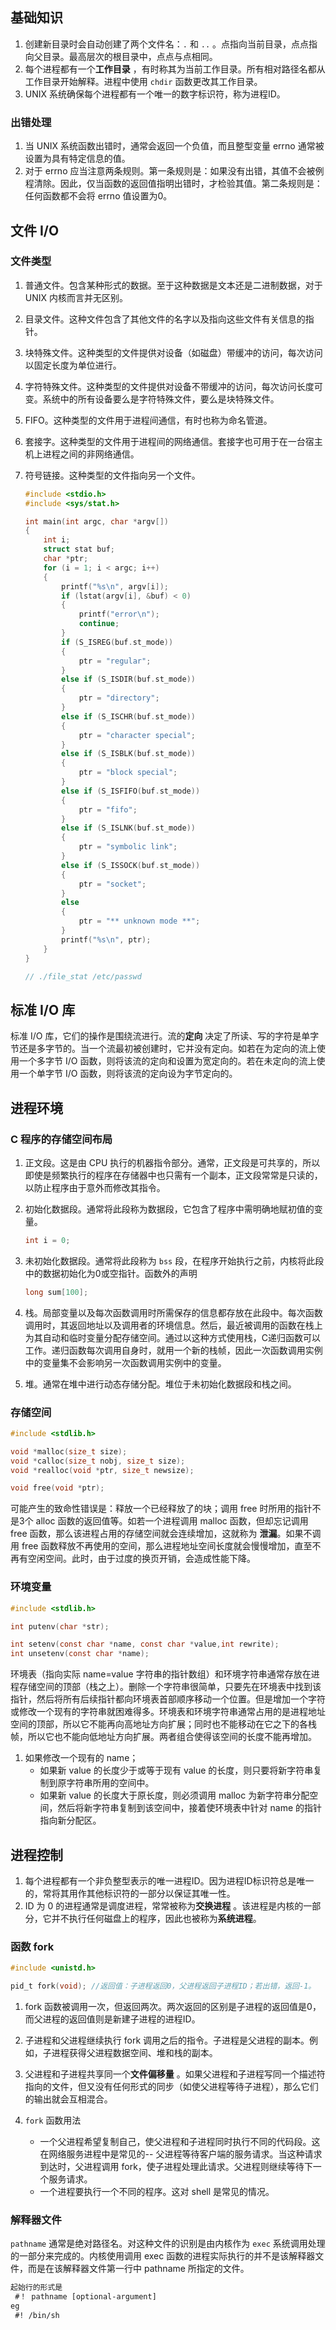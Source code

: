 ## 基础知识

1. 创建新目录时会自动创建了两个文件名：`.` 和 `..` 。点指向当前目录，点点指向父目录。最高层次的根目录中，点点与点相同。
2. 每个进程都有一个**工作目录** ，有时称其为当前工作目录。所有相对路径名都从工作目录开始解释。进程中使用 `chdir` 函数更改其工作目录。
3. UNIX 系统确保每个进程都有一个唯一的数字标识符，称为进程ID。

### 出错处理

1. 当 UNIX 系统函数出错时，通常会返回一个负值，而且整型变量 errno 通常被设置为具有特定信息的值。
2. 对于 errno 应当注意两条规则。第一条规则是：如果没有出错，其值不会被例程清除。因此，仅当函数的返回值指明出错时，才检验其值。第二条规则是：任何函数都不会将 errno 值设置为0。

## 文件 I/O

### 文件类型

1. 普通文件。包含某种形式的数据。至于这种数据是文本还是二进制数据，对于 UNIX 内核而言并无区别。

2. 目录文件。这种文件包含了其他文件的名字以及指向这些文件有关信息的指针。

3. 块特殊文件。这种类型的文件提供对设备（如磁盘）带缓冲的访问，每次访问以固定长度为单位进行。

4. 字符特殊文件。这种类型的文件提供对设备不带缓冲的访问，每次访问长度可变。系统中的所有设备要么是字符特殊文件，要么是块特殊文件。

5. FIFO。这种类型的文件用于进程间通信，有时也称为命名管道。

6. 套接字。这种类型的文件用于进程间的网络通信。套接字也可用于在一台宿主机上进程之间的非网络通信。

7. 符号链接。这种类型的文件指向另一个文件。

   ```c
   #include <stdio.h>
   #include <sys/stat.h>
   
   int main(int argc, char *argv[])
   {
       int i;
       struct stat buf;
       char *ptr;
       for (i = 1; i < argc; i++)
       {
           printf("%s\n", argv[i]);
           if (lstat(argv[i], &buf) < 0)
           {
               printf("error\n");
               continue;
           }
           if (S_ISREG(buf.st_mode))
           {
               ptr = "regular";
           }
           else if (S_ISDIR(buf.st_mode))
           {
               ptr = "directory";
           }
           else if (S_ISCHR(buf.st_mode))
           {
               ptr = "character special";
           }
           else if (S_ISBLK(buf.st_mode))
           {
               ptr = "block special";
           }
           else if (S_ISFIFO(buf.st_mode))
           {
               ptr = "fifo";
           }
           else if (S_ISLNK(buf.st_mode))
           {
               ptr = "symbolic link";
           }
           else if (S_ISSOCK(buf.st_mode))
           {
               ptr = "socket";
           }
           else
           {
               ptr = "** unknown mode **";
           }
           printf("%s\n", ptr);
       }
   }
   
   // ./file_stat /etc/passwd
   ```


## 标准 I/O 库

标准 I/O 库，它们的操作是围绕流进行。流的**定向** 决定了所读、写的字符是单字节还是多字节的。当一个流最初被创建时，它并没有定向。如若在为定向的流上使用一个多字节 I/O 函数，则将该流的定向和设置为宽定向的。若在未定向的流上使用一个单字节 I/O 函数，则将该流的定向设为字节定向的。

## 进程环境

### C 程序的存储空间布局

1. 正文段。这是由 CPU 执行的机器指令部分。通常，正文段是可共享的，所以即使是频繁执行的程序在存储器中也只需有一个副本，正文段常常是只读的，以防止程序由于意外而修改其指令。

2. 初始化数据段。通常将此段称为数据段，它包含了程序中需明确地赋初值的变量。

   ```c
   int i = 0;
   ```

3. 未初始化数据段。通常将此段称为 `bss` 段，在程序开始执行之前，内核将此段中的数据初始化为0或空指针。函数外的声明

   ```c
   long sum[100];
   ```

4. 栈。局部变量以及每次函数调用时所需保存的信息都存放在此段中。每次函数调用时，其返回地址以及调用者的环境信息。然后，最近被调用的函数在栈上为其自动和临时变量分配存储空间。通过以这种方式使用栈，C递归函数可以工作。递归函数每次调用自身时，就用一个新的栈帧，因此一次函数调用实例中的变量集不会影响另一次函数调用实例中的变量。

5. 堆。通常在堆中进行动态存储分配。堆位于未初始化数据段和栈之间。

### 存储空间

```c
#include <stdlib.h>

void *malloc(size_t size);
void *calloc(size_t nobj, size_t size);
void *realloc(void *ptr, size_t newsize);

void free(void *ptr);
```

可能产生的致命性错误是：释放一个已经释放了的块；调用 free 时所用的指针不是3个 alloc 函数的返回值等。如若一个进程调用 malloc 函数，但却忘记调用 free 函数，那么该进程占用的存储空间就会连续增加，这就称为 **泄漏**。如果不调用 free 函数释放不再使用的空间，那么进程地址空间长度就会慢慢增加，直至不再有空闲空间。此时，由于过度的换页开销，会造成性能下降。

### 环境变量

```c
#include <stdlib.h>

int putenv(char *str);

int setenv(const char *name, const char *value,int rewrite);
int unsetenv(const char *name);
```

环境表（指向实际 name=value 字符串的指针数组）和环境字符串通常存放在进程存储空间的顶部（栈之上）。删除一个字符串很简单，只要先在环境表中找到该指针，然后将所有后续指针都向环境表首部顺序移动一个位置。但是增加一个字符或修改一个现有的字符串就困难得多。环境表和环境字符串通常占用的是进程地址空间的顶部，所以它不能再向高地址方向扩展；同时也不能移动在它之下的各栈帧，所以它也不能向低地址方向扩展。两者组合使得该空间的长度不能再增加。

1. 如果修改一个现有的 name；
   * 如果新 value 的长度少于或等于现有 value 的长度，则只要将新字符串复制到原字符串所用的空间中。
   * 如果新 value 的长度大于原长度，则必须调用 malloc 为新字符串分配空间，然后将新字符串复制到该空间中，接着使环境表中针对 name 的指针指向新分配区。

## 进程控制

1. 每个进程都有一个非负整型表示的唯一进程ID。因为进程ID标识符总是唯一的，常将其用作其他标识符的一部分以保证其唯一性。
2. ID 为 0 的进程通常是调度进程，常常被称为**交换进程** 。该进程是内核的一部分，它并不执行任何磁盘上的程序，因此也被称为**系统进程**。

### 函数 fork

```c
#include <unistd.h>

pid_t fork(void); //返回值：子进程返回0，父进程返回子进程ID；若出错，返回-1。
```

1. fork 函数被调用一次，但返回两次。两次返回的区别是子进程的返回值是0，而父进程的返回值则是新建子进程的进程ID。

2. 子进程和父进程继续执行 fork 调用之后的指令。子进程是父进程的副本。例如，子进程获得父进程数据空间、堆和栈的副本。

3. 父进程和子进程共享同一个**文件偏移量** 。如果父进程和子进程写同一个描述符指向的文件，但又没有任何形式的同步（如使父进程等待子进程），那么它们的输出就会互相混合。

4. `fork` 函数用法
   * 一个父进程希望复制自己，使父进程和子进程同时执行不同的代码段。这在网络服务进程中是常见的-- 父进程等待客户端的服务请求。当这种请求到达时，父进程调用 fork，使子进程处理此请求。父进程则继续等待下一个服务请求。
   * 一个进程要执行一个不同的程序。这对 shell 是常见的情况。

### 解释器文件

`pathname` 通常是绝对路径名。对这种文件的识别是由内核作为 `exec` 系统调用处理的一部分来完成的。内核使用调用 exec 函数的进程实际执行的并不是该解释器文件，而是在该解释器文件第一行中 pathname 所指定的文件。

```html
起始行的形式是
 #！ pathname [optional-argument]
eg
 #! /bin/sh
```

